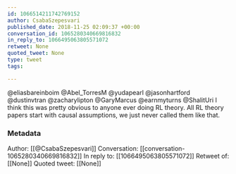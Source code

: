 ```yaml
---
id: 1066514211742769152
author: CsabaSzepesvari
published_date: 2018-11-25 02:09:37 +00:00
conversation_id: 1065280340669816832
in_reply_to: 1066495063805571072
retweet: None
quoted_tweet: None
type: tweet
tags:

---
```


@eliasbareinboim @Abel_TorresM @yudapearl @jasonhartford @dustinvtran @zacharylipton @GaryMarcus @earnmyturns @ShalitUri I think this was pretty obvious to anyone ever doing RL theory. All RL theory papers start with causal assumptions, we just never called them like that.

### Metadata

Author: [[@CsabaSzepesvari]]
Conversation: [[conversation-1065280340669816832]]
In reply to: [[1066495063805571072]]
Retweet of: [[None]]
Quoted tweet: [[None]]
